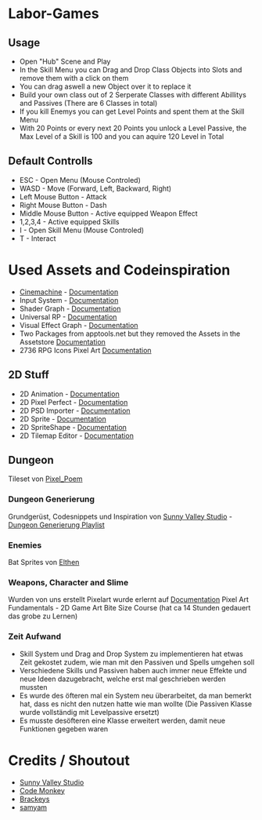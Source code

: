 # Labor-Games


## Usage
- Open "Hub" Scene and Play
- In the Skill Menu you can Drag and Drop Class Objects into Slots and remove them with a click on them
- You can drag aswell a new Object over it to replace it
- Build your own class out of 2 Serperate Classes with different Abillitys and Passives (There are 6 Classes in total)
- If you kill Enemys you can get Level Points and spent them at the Skill Menu
- With 20 Points or every next 20 Points you unlock a Level Passive, the Max Level of a Skill is 100 and you can aquire 120 Level in Total  

## Default Controlls

- ESC - Open Menu (Mouse Controled)
- WASD - Move (Forward, Left, Backward, Right)
- Left Mouse Button - Attack
- Right Mouse Button - Dash
- Middle Mouse Button - Active equipped Weapon Effect
- 1,2,3,4 - Active equipped Skills
- I - Open Skill Menu (Mouse Controled)
- T - Interact

# Used Assets and Codeinspiration

* [Cinemachine](https://unity.com/de/unity/features/editor/art-and-design/cinemachine) - [Documentation](https://docs.unity3d.com/Packages/com.unity.cinemachine@2.6/manual/index.html)
* Input System - [Documentation](https://docs.unity3d.com/Packages/com.unity.inputsystem@1.1/manual/index.html)
* Shader Graph - [Documentation](https://docs.unity3d.com/Packages/com.unity.shadergraph@10.6/manual/index.html)
* Universal RP - [Documentation](https://docs.unity3d.com/Packages/com.unity.render-pipelines.universal@10.6/manual/index.html)
* Visual Effect Graph - [Documentation](https://docs.unity3d.com/Packages/com.unity.visualeffectgraph@10.6/manual/index.html)
* Two Packages from apptools.net but they removed the Assets in the Assetstore [Documentation](http://appstools.net/)
* 2736 RPG Icons Pixel Art [Documentation](https://assetstore.unity.com/packages/2d/gui/icons/2736-rpg-icons-pixel-art-186427)

## 2D Stuff
* 2D Animation - [Documentation](https://docs.unity3d.com/Packages/com.unity.2d.animation@5.0/manual/index.html)
* 2D Pixel Perfect - [Documentation](https://docs.unity3d.com/Packages/com.unity.2d.pixel-perfect@4.0/manual/index.html)
* 2D PSD Importer - [Documentation](https://docs.unity3d.com/Packages/com.unity.2d.psdimporter@4.1/manual/index.html)
* 2D Sprite - [Documentation](https://docs.unity3d.com/Packages/com.unity.2d.sprite@1.0/manual/index.html)
* 2D SpriteShape - [Documentation](https://docs.unity3d.com/Packages/com.unity.2d.spriteshape@5.1/manual/index.html)
* 2D Tilemap Editor - [Documentation](https://docs.unity3d.com/Packages/com.unity.2d.tilemap@1.0/manual/index.html)
 

## Dungeon
Tileset von [Pixel_Poem](https://pixel-poem.itch.io/dungeon-assetpuck)

### Dungeon Generierung
Grundgerüst, Codesnippets und Inspiration von [Sunny Valley Studio](https://www.youtube.com/SunnyValleyStudio) - [Dungeon Generierung Playlist](https://www.youtube.com/watch?v=-QOCX6SVFsk&list=PLcRSafycjWFenI87z7uZHFv6cUG2Tzu9v)

### Enemies
Bat Sprites von [Elthen](https://elthen.itch.io/bat-sprite-pack) 

### Weapons, Character and Slime
Wurden von uns erstellt
Pixelart wurde erlernt auf [Documentation](https://www.gamedev.tv/) Pixel Art Fundamentals - 2D Game Art Bite Size Course (hat ca 14 Stunden gedauert das grobe zu Lernen)

### Zeit Aufwand 
* Skill System und Drag and Drop System zu implementieren hat etwas Zeit gekostet zudem, wie man mit den Passiven und Spells umgehen soll
* Verschiedene Skills und Passiven haben auch immer neue Effekte und neue Ideen dazugebracht, welche erst mal geschrieben werden mussten
* Es wurde des öfteren mal ein System neu überarbeitet, da man bemerkt hat, dass es nicht den nutzen hatte wie man wollte (Die Passiven Klasse wurde vollständig mit Levelpassive ersetzt)
* Es musste desöfteren eine Klasse erweitert werden, damit neue Funktionen gegeben waren

# Credits / Shoutout

- [Sunny Valley Studio](https://www.youtube.com/SunnyValleyStudio)
- [Code Monkey](https://www.youtube.com/CodeMonkeyUnity)
- [Brackeys](https://www.youtube.com/c/Brackeys)
- [samyam](https://www.youtube.com/c/samyam)
